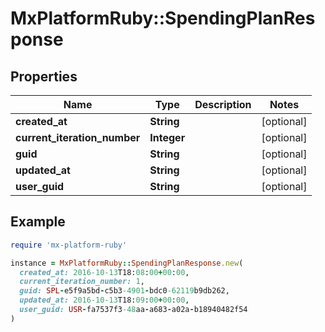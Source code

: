 # MxPlatformRuby::SpendingPlanResponse

## Properties

| Name | Type | Description | Notes |
| ---- | ---- | ----------- | ----- |
| **created_at** | **String** |  | [optional] |
| **current_iteration_number** | **Integer** |  | [optional] |
| **guid** | **String** |  | [optional] |
| **updated_at** | **String** |  | [optional] |
| **user_guid** | **String** |  | [optional] |

## Example

```ruby
require 'mx-platform-ruby'

instance = MxPlatformRuby::SpendingPlanResponse.new(
  created_at: 2016-10-13T18:08:00+00:00,
  current_iteration_number: 1,
  guid: SPL-e5f9a5bd-c5b3-4901-bdc0-62119b9db262,
  updated_at: 2016-10-13T18:09:00+00:00,
  user_guid: USR-fa7537f3-48aa-a683-a02a-b18940482f54
)
```

